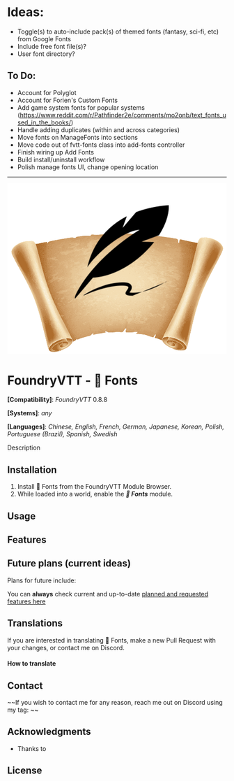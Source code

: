 # Ideas:

-   Toggle(s) to auto-include pack(s) of themed fonts (fantasy, sci-fi, etc) from Google Fonts
-   Include free font file(s)?
-   User font directory?

## To Do:

-   Account for Polyglot
-   Account for Forien's Custom Fonts
-   Add game system fonts for popular systems (https://www.reddit.com/r/Pathfinder2e/comments/mo2onb/text_fonts_used_in_the_books/)
-   Handle adding duplicates (within and across categories)
-   Move fonts on ManageFonts into sections
-   Move code out of fvtt-fonts class into add-fonts controller
-   Finish wiring up Add Fonts
-   Build install/uninstall workflow
-   Polish manage fonts UI, change opening location

---

![📜 Fonts](./images/fontslogo.png)

# FoundryVTT - 📜 Fonts

**[Compatibility]**: _FoundryVTT_ 0.8.8

**[Systems]**: _any_

**[Languages]**: _Chinese, English, French, German, Japanese, Korean, Polish, Portuguese (Brazil), Spanish, Swedish_

Description

## Installation

1. Install 📜 Fonts from the FoundryVTT Module Browser.
2. While loaded into a world, enable the **_📜 Fonts_** module.

## Usage

## Features

## Future plans (current ideas)

Plans for future include:

You can **always** check current and up-to-date [planned and requested features here]()

## Translations

If you are interested in translating 📜 Fonts, make a new Pull Request with your changes, or contact me on Discord.

#### How to translate

## Contact

~~If you wish to contact me for any reason, reach me out on Discord using my tag: ~~

## Acknowledgments

-   Thanks to

## License
